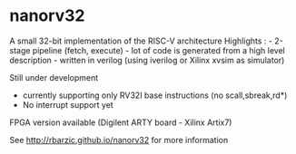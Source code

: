 # nanorv32
A small 32-bit implementation of the RISC-V architecture
Highlights :
    - 2-stage pipeline (fetch, execute)
    - lot of code is generated from a high level description
    - written in verilog (using iverilog or Xilinx xvsim as simulator)
    
Still under development
  - currently supporting only RV32I base instructions (no scall,sbreak,rd*)
  - No interrupt support yet
  
FPGA version available (Digilent ARTY board - Xilinx Artix7)


See http://rbarzic.github.io/nanorv32 for more information
